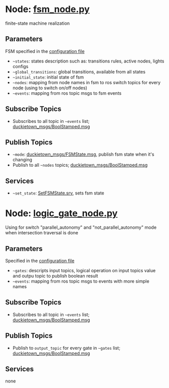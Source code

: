 # Node: [fsm_node.py](https://github.com/OSLL/Duckietown-Software/blob/master/catkin_ws/src/fsm/src/fsm_node.py)
finite-state machine realization

## Parameters
FSM specified in the [configuration file](https://github.com/OSLL/Duckietown-Software/tree/master/catkin_ws/src/duckietown/config/baseline/fsm/fsm_node)
* `~states`:
    states description such as: transitions rules, active nodes, lights configs 
* `~global_transitions`:
    global transitions, available from all states
* `~initial_state`:
    initial state of fsm
* `~nodes`:
    mapping from node names in fsm to ros switch topics for every node (using to switch on/off nodes) 
* `~events`:
    mapping from ros topic msgs to fsm events

## Subscribe Topics
* Subscribes to all topic in `~events` list; [duckietown_msgs/BoolStamped.msg](https://github.com/OSLL/Duckietown-Software/blob/master/catkin_ws/src/duckietown_msgs/msg/BoolStamped.msg) 

## Publish Topics
* `~mode`: [duckietown_msgs/FSMState.msg](https://github.com/OSLL/Duckietown-Software/blob/master/catkin_ws/src/duckietown_msgs/msg/FSMState.msg), publish fsm state when it's changing
* Publish to all `~nodes` topics; [duckietown_msgs/BoolStamped.msg](https://github.com/OSLL/Duckietown-Software/blob/master/catkin_ws/src/duckietown_msgs/msg/BoolStamped.msg) 

## Services
* `~set_state`: [SetFSMState.srv](https://github.com/OSLL/Duckietown-Software/blob/master/catkin_ws/src/duckietown_msgs/srv/SetFSMState.srv), sets fsm state

# Node: [logic_gate_node.py](https://github.com/OSLL/Duckietown-Software/blob/master/catkin_ws/src/fsm/src/logic_gate_node.py)
Using for switch "parallel_autonomy" and "not_parallel_autonomy" mode when intersection traversal is done

## Parameters
Specified in the [configuration file](https://github.com/OSLL/Duckietown-Software/blob/master/catkin_ws/src/duckietown/config/baseline/fsm/logic_gate_node/default.yaml)
* `~gates`:
    descripts input topics, logical operation on input topics value and outpu topic to publish boolean result
* `~events`:
    mapping from ros topic msgs to events with more simple names
    
## Subscribe Topics
* Subscribes to all topic in `~events` list; [duckietown_msgs/BoolStamped.msg](https://github.com/OSLL/Duckietown-Software/blob/master/catkin_ws/src/duckietown_msgs/msg/BoolStamped.msg) 

## Publish Topics
* Publish to `output_topic` for every gate in `~gates` list; [duckietown_msgs/BoolStamped.msg](https://github.com/OSLL/Duckietown-Software/blob/master/catkin_ws/src/duckietown_msgs/msg/BoolStamped.msg) 

## Services
none
